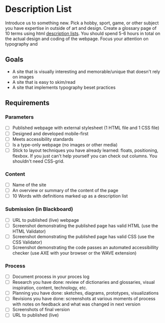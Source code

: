 # Description List
Introduce us to something new. Pick a hobby, sport, game, or other subject you have expertise in outside of art and design. Create a glossary page of 10 terms using html [description lists](https://developer.mozilla.org/en-US/docs/Web/HTML/Element/dl). You should spend 5-6 hours in total on the actual design and coding of the webpage. Focus your attention on typography and 

## Goals 
- A site that is visually interesting and memorable/unique that doesn't rely on images
- A site that is easy to skim/read
- A site that implements typography beset practices

## Requirements
### Parameters
- [ ] Published webpage with external stylesheet (1 HTML file and 1 CSS file)
- [ ] Designed and developed mobile-first
- [ ] Meets accessibility standards
- [ ] Is a type-only webpage (no images or other media)
- [ ] Stick to layout techniques you have already learned: floats, positioning, flexbox. If you just can't help yourself you can check out columns. You shouldn't need CSS-grid.

### Content
- [ ] Name of the site
- [ ] An overview or summary of the content of the page
- [ ] 10 Words with definitions marked up as a description list

### Submission (in Blackboard)
- [ ] URL to published (live) webpage
- [ ] Screenshot demonstrating the published page has valid HTML (use the HTML Validator)
- [ ] Screenshot demonstrating the published page has valid CSS (use the CSS Validator)
- [ ] Screenshot demonstrating the code passes an automated accessibillity checker (use AXE with your browser or the WAVE extension)

### Process 
- [ ] Document process in your proces log
- [ ] Research you have done: review of dictionaries and glossaries, visual inspiration, content, technology, etc.
- [ ] Planning you have done: sketches, diagrams, prototypes, visualizations
- [ ] Revisions you have done: screenshots at various moments of process with notes on feedback and what was changed in next version
- [ ] Screenshots of final version
- [ ] URL to published (live)
